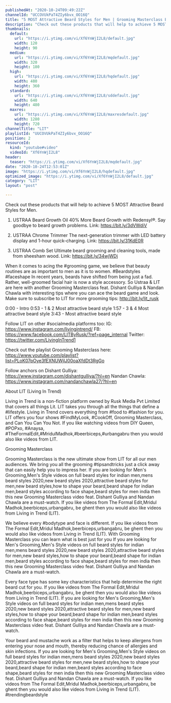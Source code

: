 ```yaml
---
publishedAt: "2020-10-24T09:49:22Z"
channelId: "UCCOVUkPaT4ZIy6bvx_OO16Q"
title: "5 MOST Attractive Beard Styles for Men | Grooming Masterclass EP 3"
description: "Check out these products that will help to achieve 5 MOST Attractive Beard Styles for Men.\n\n1. USTRAA Beard Growth Oil\n40% More Beard Growth with Redensyl®. Say goodbye to beard growth problems.\nLink: https://bit.ly/3dVWdiV\n \n2. USTRAA Chrome Trimmer\nThe next-generation trimmer with LED battery display and 1-hour quick-charging.\nLink:  https://bit.ly/31KdE0R\n \n3. USTRAA Comb Set\nUltimate beard grooming and cleaning tools, made from sheesham wood.\nLink: https://bit.ly/34wjWDj\n\nWhen it comes to acing the #grooming game, we believe that beauty routines are as important to men as it is to women. #Beardstyles #faceshape\nIn recent years, beards have shifted from being just a fad. Rather, well-groomed facial hair is now a style accessory. So Ustraa & LIT are here with another Grooming Masterclass feat. Dishant Gulliya & Nandan Chawla with interesting tips where you can ace the beard game and look. Make sure to subscribe to LIT for more grooming tips: http://bit.ly/lit_rusk\n\n0:00 - Intro\n0:53 -  1 & 2 Most attractive beard style\n1:57 - 3 & 4 Most attractive beard style\n3:43 -  Most attractive beard style\n\nFollow LIT on other #socialmedia platforms too:\nIG: https://www.instagram.com/livingintrend/\nFB: https://www.facebook.com/LITByRusk/?ref=page_internal \nTwitter: https://twitter.com/LivingInTrend1\n\nCheck out the playlist Grooming Masterclass here: https://www.youtube.com/playlist?list=PLoK07pOye3fEXNUWjlJ00oaXfdDt3RgGo\n\nFollow anchors on\nDishant Gulliya: https://www.instagram.com/dishantgulliya/?hl=en\nNandan Chawla: https://www.instagram.com/nandanchawla27/?hl=en\n\nAbout LIT (Living In Trend)\n\nLiving in Trend is a non-fiction platform owned by Rusk Media Pvt Limited that covers all things Lit. LIT takes you through all the things that define a #lifestyle. Living in Trend covers everything from #food to #fashion for you. LIT offers you four shows #FindMyLook, #CookOff, Grooming Masterclass, and Can You Can You Not. If you like watching videos from DIY Queen, #POPxo, #Anaysa, #TheFormalEdit,#MridulMadhok,#beerbiceps,#urbangabru then you would also like videos from LIT. \n\nGrooming Masterclass\n\nGrooming Masterclass is the new ultimate show from LIT for all our men audiences. We bring you all the grooming #tipsandtricks just a click away that can easily help you to impress her. If you are looking for Men's Grooming,Men's Style videos on full beard styles for indian men,mens beard styles 2020,new beard styles 2020,attractive beard styles for men,new beard styles,how to shape your beard,beard shape for indian men,beard styles according to face shape,beard styles for men india then this new Grooming Masterclass video feat. Dishant Gulliya and Nandan Chawla are a must-watch. If you like videos from The Formal Edit,Mridul Madhok,beerbiceps,urbangabru, be ghent then you would also like videos from Living in Trend (LIT). \n\nWe believe every #bodytype and face is different. If you like videos from The Formal Edit,Mridul Madhok,beerbiceps,urbangabru, be ghent then you would also like videos from Living in Trend (LIT). With Grooming Masterclass you can learn what is best just for you If you are looking for Men's Grooming,Men's Style videos on full beard styles for indian men,mens beard styles 2020,new beard styles 2020,attractive beard styles for men,new beard styles,how to shape your beard,beard shape for indian men,beard styles according to face shape,beard styles for men india then this new Grooming Masterclass video feat. Dishant Gulliya and Nandan Chawla are a must-watch. \n\nEvery face type has some key characteristics that help determine the right beard cut for you. If you like videos from The Formal Edit,Mridul Madhok,beerbiceps,urbangabru, be ghent then you would also like videos from Living in Trend (LIT). If you are looking for Men's Grooming,Men's Style videos on full beard styles for indian men,mens beard styles 2020,new beard styles 2020,attractive beard styles for men,new beard styles,how to shape your beard,beard shape for indian men,beard styles according to face shape,beard styles for men india then this new Grooming Masterclass video feat. Dishant Gulliya and Nandan Chawla are a must-watch. \n\nYour beard and mustache work as a filter that helps to keep allergens from entering your nose and mouth, thereby reducing chance of allergies and skin infections. If you are looking for Men's Grooming,Men's Style videos on full beard styles for indian men,mens beard styles 2020,new beard styles 2020,attractive beard styles for men,new beard styles,how to shape your beard,beard shape for indian men,beard styles according to face shape,beard styles for men india then this new Grooming Masterclass video feat. Dishant Gulliya and Nandan Chawla are a must-watch. If you like videos from The Formal Edit,Mridul Madhok,beerbiceps,urbangabru, be ghent then you would also like videos from Living in Trend (LIT). #trendingbeardstyle"
thumbnails:
  default:
    url: "https://i.ytimg.com/vi/Xf6YnWjI2L8/default.jpg"
    width: 120
    height: 90
  medium:
    url: "https://i.ytimg.com/vi/Xf6YnWjI2L8/mqdefault.jpg"
    width: 320
    height: 180
  high:
    url: "https://i.ytimg.com/vi/Xf6YnWjI2L8/hqdefault.jpg"
    width: 480
    height: 360
  standard:
    url: "https://i.ytimg.com/vi/Xf6YnWjI2L8/sddefault.jpg"
    width: 640
    height: 480
  maxres:
    url: "https://i.ytimg.com/vi/Xf6YnWjI2L8/maxresdefault.jpg"
    width: 1280
    height: 720
channelTitle: "LIT"
playlistId: "UUCOVUkPaT4ZIy6bvx_OO16Q"
position: 2
resourceId:
  kind: "youtube#video"
  videoId: "Xf6YnWjI2L8"
header:
  teaser: "https://i.ytimg.com/vi/Xf6YnWjI2L8/mqdefault.jpg"
date: "2020-10-24T12:53:01Z"
image: "https://i.ytimg.com/vi/Xf6YnWjI2L8/hqdefault.jpg"
optimized_image: "https://i.ytimg.com/vi/Xf6YnWjI2L8/default.jpg"
category: "LIT"
layout: "post"

---
```

Check out these products that will help to achieve 5 MOST Attractive Beard Styles for Men.

1. USTRAA Beard Growth Oil
40% More Beard Growth with Redensyl®. Say goodbye to beard growth problems.
Link: https://bit.ly/3dVWdiV
 
2. USTRAA Chrome Trimmer
The next-generation trimmer with LED battery display and 1-hour quick-charging.
Link:  https://bit.ly/31KdE0R
 
3. USTRAA Comb Set
Ultimate beard grooming and cleaning tools, made from sheesham wood.
Link: https://bit.ly/34wjWDj

When it comes to acing the #grooming game, we believe that beauty routines are as important to men as it is to women. #Beardstyles #faceshape
In recent years, beards have shifted from being just a fad. Rather, well-groomed facial hair is now a style accessory. So Ustraa & LIT are here with another Grooming Masterclass feat. Dishant Gulliya & Nandan Chawla with interesting tips where you can ace the beard game and look. Make sure to subscribe to LIT for more grooming tips: http://bit.ly/lit_rusk

0:00 - Intro
0:53 -  1 & 2 Most attractive beard style
1:57 - 3 & 4 Most attractive beard style
3:43 -  Most attractive beard style

Follow LIT on other #socialmedia platforms too:
IG: https://www.instagram.com/livingintrend/
FB: https://www.facebook.com/LITByRusk/?ref=page_internal 
Twitter: https://twitter.com/LivingInTrend1

Check out the playlist Grooming Masterclass here: https://www.youtube.com/playlist?list=PLoK07pOye3fEXNUWjlJ00oaXfdDt3RgGo

Follow anchors on
Dishant Gulliya: https://www.instagram.com/dishantgulliya/?hl=en
Nandan Chawla: https://www.instagram.com/nandanchawla27/?hl=en

About LIT (Living In Trend)

Living in Trend is a non-fiction platform owned by Rusk Media Pvt Limited that covers all things Lit. LIT takes you through all the things that define a #lifestyle. Living in Trend covers everything from #food to #fashion for you. LIT offers you four shows #FindMyLook, #CookOff, Grooming Masterclass, and Can You Can You Not. If you like watching videos from DIY Queen, #POPxo, #Anaysa, #TheFormalEdit,#MridulMadhok,#beerbiceps,#urbangabru then you would also like videos from LIT. 

Grooming Masterclass

Grooming Masterclass is the new ultimate show from LIT for all our men audiences. We bring you all the grooming #tipsandtricks just a click away that can easily help you to impress her. If you are looking for Men's Grooming,Men's Style videos on full beard styles for indian men,mens beard styles 2020,new beard styles 2020,attractive beard styles for men,new beard styles,how to shape your beard,beard shape for indian men,beard styles according to face shape,beard styles for men india then this new Grooming Masterclass video feat. Dishant Gulliya and Nandan Chawla are a must-watch. If you like videos from The Formal Edit,Mridul Madhok,beerbiceps,urbangabru, be ghent then you would also like videos from Living in Trend (LIT). 

We believe every #bodytype and face is different. If you like videos from The Formal Edit,Mridul Madhok,beerbiceps,urbangabru, be ghent then you would also like videos from Living in Trend (LIT). With Grooming Masterclass you can learn what is best just for you If you are looking for Men's Grooming,Men's Style videos on full beard styles for indian men,mens beard styles 2020,new beard styles 2020,attractive beard styles for men,new beard styles,how to shape your beard,beard shape for indian men,beard styles according to face shape,beard styles for men india then this new Grooming Masterclass video feat. Dishant Gulliya and Nandan Chawla are a must-watch. 

Every face type has some key characteristics that help determine the right beard cut for you. If you like videos from The Formal Edit,Mridul Madhok,beerbiceps,urbangabru, be ghent then you would also like videos from Living in Trend (LIT). If you are looking for Men's Grooming,Men's Style videos on full beard styles for indian men,mens beard styles 2020,new beard styles 2020,attractive beard styles for men,new beard styles,how to shape your beard,beard shape for indian men,beard styles according to face shape,beard styles for men india then this new Grooming Masterclass video feat. Dishant Gulliya and Nandan Chawla are a must-watch. 

Your beard and mustache work as a filter that helps to keep allergens from entering your nose and mouth, thereby reducing chance of allergies and skin infections. If you are looking for Men's Grooming,Men's Style videos on full beard styles for indian men,mens beard styles 2020,new beard styles 2020,attractive beard styles for men,new beard styles,how to shape your beard,beard shape for indian men,beard styles according to face shape,beard styles for men india then this new Grooming Masterclass video feat. Dishant Gulliya and Nandan Chawla are a must-watch. If you like videos from The Formal Edit,Mridul Madhok,beerbiceps,urbangabru, be ghent then you would also like videos from Living in Trend (LIT). #trendingbeardstyle